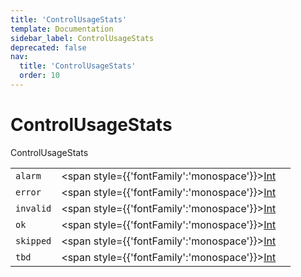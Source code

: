 ```yaml
---
title: 'ControlUsageStats'
template: Documentation
sidebar_label: ControlUsageStats
deprecated: false
nav:
  title: 'ControlUsageStats'
  order: 10
---
```


# ControlUsageStats

<div style={{'fontFamily':'monospace'}}><span style={{'fontSize':'1.5rem','fontWeight':500}}>ControlUsageStats</span></div>





| | | |
| -- | -- | -- |
| `alarm` | <span style={{'fontFamily':'monospace'}}><a href="/guardrails/docs/reference/graphql/scalar/Int">Int</a></span> |  |
| `error` | <span style={{'fontFamily':'monospace'}}><a href="/guardrails/docs/reference/graphql/scalar/Int">Int</a></span> |  |
| `invalid` | <span style={{'fontFamily':'monospace'}}><a href="/guardrails/docs/reference/graphql/scalar/Int">Int</a></span> |  |
| `ok` | <span style={{'fontFamily':'monospace'}}><a href="/guardrails/docs/reference/graphql/scalar/Int">Int</a></span> |  |
| `skipped` | <span style={{'fontFamily':'monospace'}}><a href="/guardrails/docs/reference/graphql/scalar/Int">Int</a></span> |  |
| `tbd` | <span style={{'fontFamily':'monospace'}}><a href="/guardrails/docs/reference/graphql/scalar/Int">Int</a></span> |  |